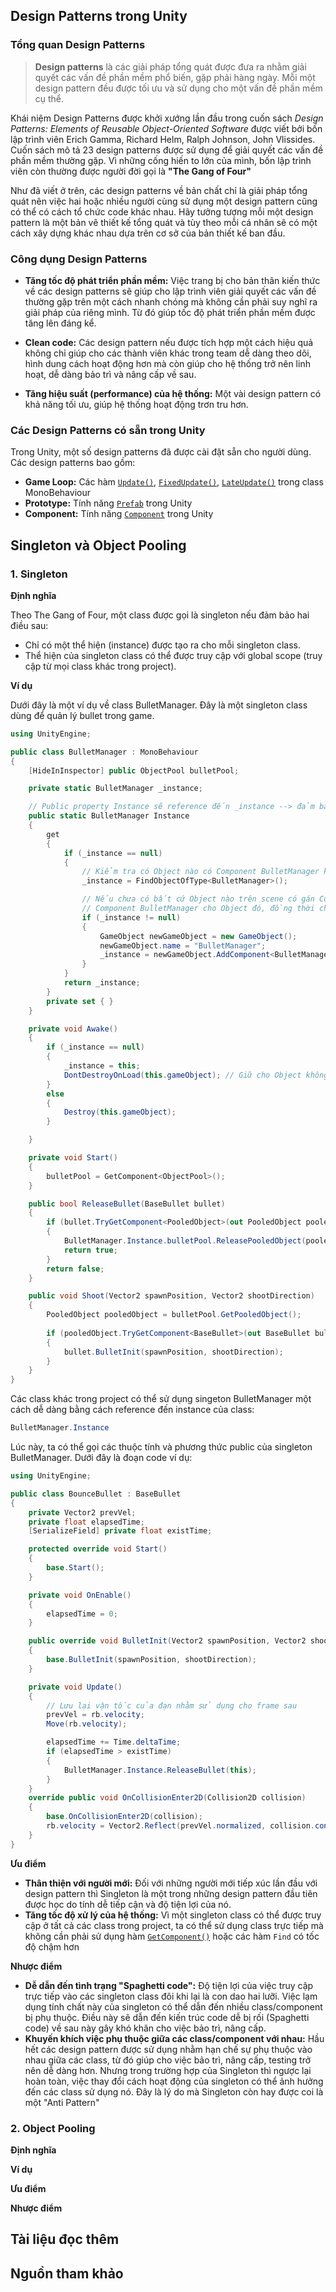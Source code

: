 ## Design Patterns trong Unity
### Tổng quan Design Patterns
> **Design patterns** là các giải pháp tổng quát được đưa ra nhằm giải quyết các vấn đề phần mềm phổ biến, gặp phải hàng ngày. Mỗi một design pattern đều được tối ưu và sử dụng cho một vấn đề phần mềm cụ thể.

Khái niệm Design Patterns được khởi xướng lần đầu trong cuốn sách *Design Patterns: 
Elements of Reusable Object-Oriented Software* được viết bởi bốn lập trình viên Erich Gamma, Richard Helm, Ralph 
Johnson, John Vlissides. Cuốn sách mô tả 23 design patterns được sử dụng để giải quyết các vấn đề phần mềm thường gặp. Vì những cống hiến to lớn của mình, bốn lập trình viên còn thường được người đời gọi là **"The Gang of Four"**

Như đã viết ở trên, các design patterns về bản chất chỉ là giải pháp tổng quát nên việc hai hoặc nhiều người cùng sử dụng một design pattern cũng có thể có cách tổ chức code khác nhau. Hãy tưởng tượng mỗi một design pattern là một bản vẽ thiết kế tổng quát và tùy theo mỗi cá nhân sẽ có một cách xây dựng khác nhau dựa trên cơ sở của bản thiết kế ban đầu.

### Công dụng Design Patterns
- **Tăng tốc độ phát triển phần mềm:** Việc trang bị cho bản thân kiến thức về các design patterns sẽ giúp cho lập trình viên giải quyết các vấn đề thường gặp trên một cách nhanh chóng mà không cần phải suy nghĩ ra giải pháp của riêng mình. Từ đó giúp tốc độ phát triển phần mềm được tăng lên đáng kể.

- **Clean code:** Các design pattern nếu được tích hợp một cách hiệu quả không chỉ giúp cho các thành viên khác trong team dễ dàng theo dõi, hình dung cách hoạt động hơn mà còn giúp cho hệ thống trở nên linh hoạt, dễ dàng bảo trì và nâng cấp về sau.

- **Tăng hiệu suất (performance) của hệ thống:** Một vài design pattern có khả năng tối ưu, giúp hệ thống hoạt động trơn tru hơn.

### Các Design Patterns có sẵn trong Unity
Trong Unity, một số design patterns đã được cài đặt sẵn cho người dùng. Các design patterns bao gồm:
- **Game Loop:** Các hàm [`Update()`](https://docs.unity3d.com/ScriptReference/MonoBehaviour.Update.html), [`FixedUpdate()`](https://docs.unity3d.com/ScriptReference/MonoBehaviour.FixedUpdate.html), [`LateUpdate()`](https://docs.unity3d.com/ScriptReference/MonoBehaviour.LateUpdate.html) trong class MonoBehaviour
- **Prototype:** Tính năng [`Prefab`](https://docs.unity3d.com/Manual/Prefabs.html) trong Unity
- **Component:** Tính năng [`Component`](https://docs.unity3d.com/ScriptReference/Component.html) trong Unity

## Singleton và Object Pooling
### 1. Singleton
**Định nghĩa**

Theo The Gang of Four, một class được gọi là singleton nếu đảm bảo hai điều sau:
- Chỉ có một thể hiện (instance) được tạo ra cho mỗi singleton class.
- Thể hiện của singleton class có thể được truy cập với global scope (truy cập từ mọi class khác trong project).

**Ví dụ**

Dưới đây là một ví dụ về class BulletManager. Đây là một singleton class dùng để quản lý bullet trong game.
```csharp
using UnityEngine;

public class BulletManager : MonoBehaviour
{
    [HideInInspector] public ObjectPool bulletPool;

    private static BulletManager _instance;

    // Public property Instance sẽ reference đến _instance --> đảm bảo tính chất encapsulation
    public static BulletManager Instance
    {
        get
        {
            if (_instance == null)
            {
                // Kiểm tra có Object nào có Component BulletManager không, nếu có thì gán cho _instance
                _instance = FindObjectOfType<BulletManager>();

                // Nếu chưa có bất cứ Object nào trên scene có gán Component BulletManager, tiến hành tạo Object mới trên scene và gắn
                // Component BulletManager cho Object đó, đồng thời cho _instance reference đến Component BulletManager
                if (_instance != null)
                {
                    GameObject newGameObject = new GameObject();
                    newGameObject.name = "BulletManager";
                    _instance = newGameObject.AddComponent<BulletManager>();
                }
            }
            return _instance;
        }
        private set { }
    }

    private void Awake()
    {
        if (_instance == null)
        {
            _instance = this;
            DontDestroyOnLoad(this.gameObject); // Giữ cho Object không bị Destroy khi load scene
        }
        else
        {
            Destroy(this.gameObject);
        }

    }

    private void Start()
    {
        bulletPool = GetComponent<ObjectPool>();
    }

    public bool ReleaseBullet(BaseBullet bullet)
    {
        if (bullet.TryGetComponent<PooledObject>(out PooledObject pooledObject))
        {
            BulletManager.Instance.bulletPool.ReleasePooledObject(pooledObject);
            return true;
        }
        return false;
    }

    public void Shoot(Vector2 spawnPosition, Vector2 shootDirection)
    {
        PooledObject pooledObject = bulletPool.GetPooledObject();
        
        if (pooledObject.TryGetComponent<BaseBullet>(out BaseBullet bullet))
        {
            bullet.BulletInit(spawnPosition, shootDirection);
        }
    }
}
```

Các class khác trong project có thể sử dụng singeton BulletManager một cách dễ dàng bằng cách reference đến instance của class:
```csharp
BulletManager.Instance
```

Lúc này, ta có thể gọi các thuộc tính và phương thức public của singleton BulletManager. Dưới đây là đoạn code ví dụ:
```csharp
using UnityEngine;

public class BounceBullet : BaseBullet
{
    private Vector2 prevVel;
    private float elapsedTime;
    [SerializeField] private float existTime;

    protected override void Start()
    {
        base.Start();
    }

    private void OnEnable()
    {
        elapsedTime = 0;
    }

    public override void BulletInit(Vector2 spawnPosition, Vector2 shootDirection)
    {
        base.BulletInit(spawnPosition, shootDirection);
    }

    private void Update()
    {
        // Lưu lại vận tốc của đạn nhằm sử dụng cho frame sau
        prevVel = rb.velocity;
        Move(rb.velocity);

        elapsedTime += Time.deltaTime;
        if (elapsedTime > existTime)
        {
            BulletManager.Instance.ReleaseBullet(this);
        }
    }
    override public void OnCollisionEnter2D(Collision2D collision)
    {
        base.OnCollisionEnter2D(collision);
        rb.velocity = Vector2.Reflect(prevVel.normalized, collision.contacts[0].normal) * speed;
    }
}
```

**Ưu điểm**
- **Thân thiện với người mới:** Đối với những người mới tiếp xúc lần đầu với design pattern thì Singleton là một trong những design pattern đầu tiên được học do tính dễ tiếp cận và độ tiện lợi của nó.
- **Tăng tốc độ xử lý của hệ thống:** Vì một singleton class có thể được truy cập ở tất cả các class trong project, ta có thể sử dụng class trực tiếp mà không cần phải sử dụng hàm [`GetComponent()`](https://docs.unity3d.com/ScriptReference/GameObject.GetComponent.html) hoặc các hàm `Find` có tốc độ chậm hơn

**Nhược điểm**
- **Dễ dẫn đến tình trạng "Spaghetti code":** Độ tiện lợi của việc truy cập trực tiếp vào các singleton class đôi khi lại là con dao hai lưỡi. Việc lạm dụng tính chất này của singleton có thể dẫn đến nhiều class/component bị phụ thuộc. Điều này sẽ dẫn đến kiến trúc code dễ bị rối (Spaghetti code) về sau này gây khó khăn cho việc bảo trì, nâng cấp.
- **Khuyến khích việc phụ thuộc giữa các class/component với nhau:** Hầu hết các design pattern được sử dụng nhằm hạn chế sự phụ thuộc vào nhau giữa các class, từ đó giúp cho việc bảo trì, nâng cấp, testing trở nên dễ dàng hơn. Nhưng trong trường hợp của Singleton thì ngược lại hoàn toàn, việc thay đổi cách hoạt động của singleton có thể ảnh hưởng đến các class sử dụng nó. Đây là lý do mà Singleton còn hay được coi là một "Anti Pattern"



### 2. Object Pooling
**Định nghĩa**


**Ví dụ**

**Ưu điểm**

**Nhược điểm**

## Tài liệu đọc thêm
## Nguồn tham khảo
